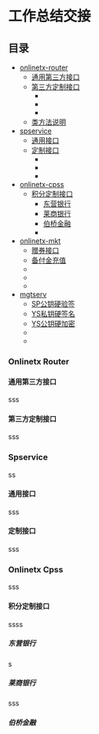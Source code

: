 # 工作总结交接

## 目录
- [onlinetx-router](#onlinetx-router)
	- [通用第三方接口](#通用第三方接口)
	- [第三方定制接口](#第三方定制接口)
		- []()
		- []()
		- []()
	- [类方法说明](#类方法说明)
- [spservice](#spservice)
	- [通用接口](#通用接口)
	- [定制接口](#定制接口)
		- []()
		- []()
		- []()
- [onlinetx-cpss](#onlinetx-cpss)
	- [积分定制接口](#积分定制接口)
		- [东营银行](#东营银行)
		- [莱商银行](#莱商银行)
		- [伯桥金融](#伯桥金融)
		- []()
- [onlinetx-mkt](#onlinetx-mkt)
	- [赠券接口](#赠券)
	- [备付金充值](#备付金充值)
	- []()
	- []()
	- []()
- [mgtserv](#mgtserv)
	- [SP公钥硬验签]()
	- [YS私钥硬签名]()
	- [YS公钥硬加密]()
	- []()
	- []()
	

### Onlinetx Router ###

#### 通用第三方接口 ####

sss

#### 第三方定制接口 ####

sss

### Spservice ###

ss

#### 通用接口 ####

sss

#### 定制接口 ####

sss

### Onlinetx Cpss ###

sss

#### 积分定制接口 ####

ssss

##### 东营银行 #####

s

##### 莱商银行 #####

sss

##### 伯桥金融 #####
